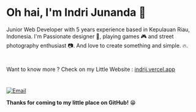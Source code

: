 # Oh hai, I'm Indri Junanda 👋

Junior Web Developer with 5 years experience based in Kepulauan Riau, Indonesia. I'm Passionate designer 🎨, playing games 🎮 and street photography enthusiast 📷. And love to create something and simple.  🔥.

#

Want to know more ? 
Check on my Little Website : <a href="//indrij.vercel.app/" target="_blank">indrij.vercel.app</a>

#

[![Email](https://img.shields.io/badge/--gmail?label=Email&logo=gmail&style=social)](mailto:ind.junanda@gmail.com)

__Thanks for coming to my little place on GitHub!__ 😁

